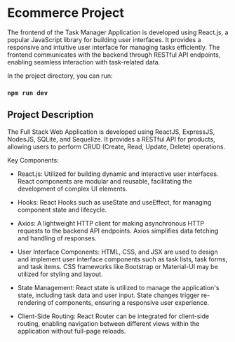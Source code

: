 # Ecommerce Project

The frontend of the Task Manager Application is developed using React.js, a popular JavaScript library for building user interfaces. It provides a responsive and intuitive user interface for managing tasks efficiently. The frontend communicates with the backend through RESTful API endpoints, enabling seamless interaction with task-related data.

In the project directory, you can run:

### `npm run dev`

<!---![Screenshot 2024-05-11 043357](https://github.com/Tawanhua/trackmaster-client/assets/64333670/cd529d21-1baf-4d52-9948-f06076f22dc7)--->

<!---![Screenshot 2024-05-11 043426](https://github.com/Tawanhua/trackmaster-client/assets/64333670/6384eb89-6253-4ba5-b6c6-4d2a8a2bfc85)--->

## Project Description

The Full Stack Web Application is developed using ReactJS, ExpressJS, NodesJS, SQLite, and Sequelize. It provides a RESTful API for products, allowing users to perform CRUD (Create, Read, Update, Delete) operations.

Key Components:

* React.js: Utilized for building dynamic and interactive user interfaces. React components are modular and reusable, facilitating the development of complex UI elements.

* Hooks: React Hooks such as useState and useEffect, for managing component state and lifecycle.

* Axios: A lightweight HTTP client for making asynchronous HTTP requests to the backend API endpoints. Axios simplifies data fetching and handling of responses.

* User Interface Components: HTML, CSS, and JSX are used to design and implement user interface components such as task lists, task forms, and task items. CSS frameworks like Bootstrap or Material-UI may be utilized for styling and layout.

* State Management: React state is utilized to manage the application's state, including task data and user input. State changes trigger re-rendering of components, ensuring a responsive user experience.

* Client-Side Routing: React Router can be integrated for client-side routing, enabling navigation between different views within the application without full-page reloads.
